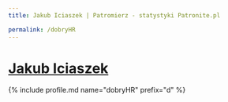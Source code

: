 ```yaml
---
title: Jakub Iciaszek | Patromierz - statystyki Patronite.pl

permalink: /dobryHR
---
```


# [Jakub Iciaszek](https://patronite.pl/dobryHR)

{% include profile.md name="dobryHR" prefix="d" %}
